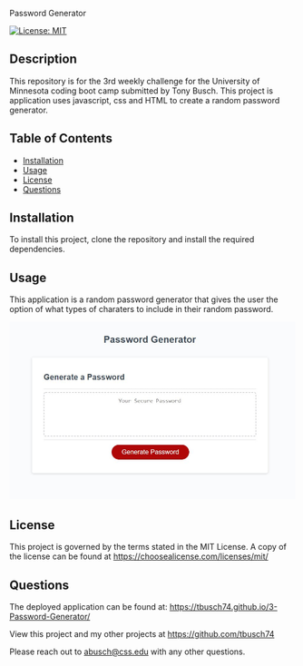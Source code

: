 Password Generator

  [![License: MIT](https://img.shields.io/badge/License-MIT-yellow.svg)](https://opensource.org/licenses/MIT)

  ## Description

  This repository is for the 3rd weekly challenge for the University of Minnesota coding boot camp submitted by Tony Busch. This project is application uses javascript, css and HTML to create a random password generator. 

  ## Table of Contents
  
  * [Installation](#installation)
  * [Usage](#usage)
  * [License](#license)
  * [Questions](#questions)
  
  ## Installation

  To install this project, clone the repository and install the required dependencies.
  
  ## Usage

  This application is a random password generator that gives the user the option of what types of charaters to include in their random password.

  ![Password Generator Screenshot](/Screenshot.JPG)

  
  ## License

  This project is governed by the terms stated in the MIT License. A copy of the license can be found at https://choosealicense.com/licenses/mit/
  
  ## Questions

  The deployed application can be found at: <https://tbusch74.github.io/3-Password-Generator/>

  View this project and my other projects at <https://github.com/tbusch74>

  Please reach out to <abusch@css.edu> with any other questions.